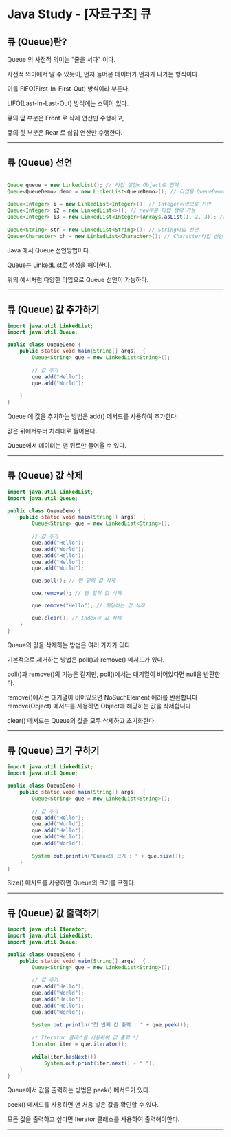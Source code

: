 # Java Study - [자료구조] 큐

## 큐 (Queue)란?

Queue 의 사전적 의미는 "줄을 서다" 이다.

사전적 의미에서 알 수 있듯이, 먼저 들어온 데이터가 먼저가 나가는 형식이다.

이를 FIFO(First-In-First-Out) 방식이라 부른다.

LIFO(Last-In-Last-Out) 방식에는 스택이 있다.

큐의 앞 부분은 Front 로 삭제 연산만 수행하고,

큐의 뒷 부분은 Rear 로 삽입 연산만 수행한다.



---


## 큐 (Queue) 선언

```java

Queue queue = new LinkedList(); // 타입 설정x Object로 입력
Queue<QueueDemo> demo = new LinkedList<QueueDemo>(); // 타입을 QueueDemo클래스로 설정
		
Queue<Integer> i = new LinkedList<Integer>(); // Integer타입으로 선언
Queue<Integer> i2 = new LinkedList<>(); // new부분 타입 생략 가능
Queue<Integer> i3 = new LinkedList<Integer>(Arrays.asList(1, 2, 3)); // 선언과 동시에 초기값 세팅
		
Queue<String> str = new LinkedList<String>(); // String타입 선언
Queue<Character> ch = new LinkedList<Character>(); // Character타입 선언

```

Java 에서 Queue 선언방법이다.

Queue는 LinkedList로 생성을 해야한다.

위의 예시처럼 다양한 타입으로 Queue 선언이 가능하다.


---


## 큐 (Queue) 값 추가하기
```java
import java.util.LinkedList;
import java.util.Queue;

public class QueueDemo {
	public static void main(String[] args)  {
		Queue<String> que = new LinkedList<String>();
		
		// 값 추가
		que.add("Hello");
		que.add("World");
		
	}
}
```

Queue 에 값을 추가하는 방법은 add() 메서드를 사용하여 추가한다.

값은 뒤에서부터 차례대로 들어온다.

Queue에서 데이터는 맨 뒤로만 들어올 수 있다.


---


## 큐 (Queue) 값 삭제
```java
import java.util.LinkedList;
import java.util.Queue;

public class QueueDemo {
	public static void main(String[] args)  {
		Queue<String> que = new LinkedList<String>();
		
		// 값 추가
		que.add("Hello");
		que.add("World");
		que.add("Hello");
		que.add("Hello");
		que.add("World");

		que.poll(); // 맨 앞의 값 삭제

		que.remove(); // 맨 앞의 값 삭제

		que.remove("Hello"); // 해당하는 값 삭제

		que.clear(); // Index의 값 삭제
	}
}
```
Queue의 값을 삭제하는 방법은 여러 가지가 있다.

기본적으로 제거하는 방법은 poll()과 remove() 메서드가 있다.

poll()과 remove()의 기능은 같지만, poll()에서는 대기열이 비어있다면 null을 반환한다.

remove()에서는 대기열이 비어있으면 NoSuchElement 에러를 반환합니다
 
remove(Object) 메서드를 사용하면 Object에 해당하는 값을 삭제합니다

clear() 메서드는 Queue의 값을 모두 삭제하고 초기화한다.


---


## 큐 (Queue) 크기 구하기
```java
import java.util.LinkedList;
import java.util.Queue;

public class QueueDemo {
	public static void main(String[] args)  {
		Queue<String> que = new LinkedList<String>();
		
		// 값 추가
		que.add("Hello");
		que.add("World");
		que.add("Hello");
		que.add("Hello");
		que.add("World");
		
		System.out.println("Queue의 크기 : " + que.size()); 
	}
}
```
Size() 메서드를 사용하면 Queue의 크기를 구한다.


---


## 큐 (Queue) 값 출력하기
```java
import java.util.Iterator;
import java.util.LinkedList;
import java.util.Queue;

public class QueueDemo {
	public static void main(String[] args)  {
		Queue<String> que = new LinkedList<String>();
		
		// 값 추가
		que.add("Hello");
		que.add("World");
		que.add("Hello");
		que.add("Hello");
		que.add("World");
		
		System.out.println("첫 번째 값 출력 : " + que.peek());
				
		/* Iterator 클래스를 사용하여 값 출력 */
		Iterator iter = que.iterator();
		
		while(iter.hasNext())
			System.out.print(iter.next() + " ");
	}
}
```
Queue에서 값을 출력하는 방법은 peek() 메서드가 있다.

peek() 메서드를 사용하면 맨 처음 넣은 값을 확인할 수 있다.

모든 값을 출력하고 싶다면 Iterator 클래스를 사용하여 출력해야한다.


---



